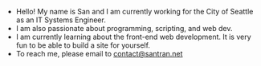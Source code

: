 <!---
sqtran01/sqtran01 is a ✨ special ✨ repository because its `README.md` (this file) appears on your GitHub profile.
You can click the Preview link to take a look at your changes.
--->
- Hello! My name is San and I am currently working for the City of Seattle as an IT Systems Engineer. 
- I am also passionate about programming, scripting, and web dev.
- I am currently learning about the front-end web development. It is very fun to be able to build a site for yourself.
- To reach me, please email to contact@santran.net
